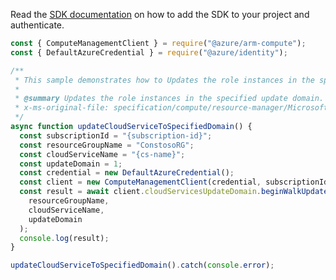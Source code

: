 Read the [SDK documentation](https://github.com/Azure/azure-sdk-for-js/blob/%40azure%2Farm-compute_17.3.1/sdk/compute/arm-compute/README.md) on how to add the SDK to your project and authenticate.

```javascript
const { ComputeManagementClient } = require("@azure/arm-compute");
const { DefaultAzureCredential } = require("@azure/identity");

/**
 * This sample demonstrates how to Updates the role instances in the specified update domain.
 *
 * @summary Updates the role instances in the specified update domain.
 * x-ms-original-file: specification/compute/resource-manager/Microsoft.Compute/stable/2021-03-01/examples/UpdateCloudServiceUpdateDomain.json
 */
async function updateCloudServiceToSpecifiedDomain() {
  const subscriptionId = "{subscription-id}";
  const resourceGroupName = "ConstosoRG";
  const cloudServiceName = "{cs-name}";
  const updateDomain = 1;
  const credential = new DefaultAzureCredential();
  const client = new ComputeManagementClient(credential, subscriptionId);
  const result = await client.cloudServicesUpdateDomain.beginWalkUpdateDomainAndWait(
    resourceGroupName,
    cloudServiceName,
    updateDomain
  );
  console.log(result);
}

updateCloudServiceToSpecifiedDomain().catch(console.error);
```
